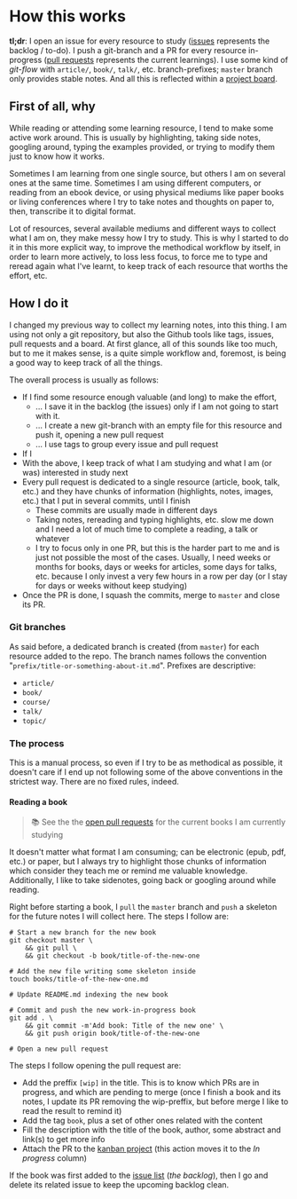 # How this works

**tl;dr**: I open an issue for every resource to study ([issues](ebarbeito/learning-notes/issues) represents the backlog / to-do). I push a git-branch and a PR for every resource in-progress ([pull requests](ebarbeito/learning-notes/pulls) represents the current learnings). I use some kind of _git-flow_ with `article/`,  `book/`,  `talk/`, etc. branch-prefixes;  `master` branch only provides stable notes. And all this is reflected within a [project board](https://github.com/ebarbeito/learning-notes/projects/1).

## First of all, why

While reading or attending some learning resource, I tend to make some active work around. This is usually by highlighting, taking side notes, googling around, typing the examples provided, or trying to modify them just to know how it works.

Sometimes I am learning from one single source, but others I am on several ones at the same time. Sometimes I am using different computers, or reading from an ebook device, or using physical mediums like paper books or living conferences where I try to take notes and thoughts on paper to, then, transcribe it to digital format.

Lot of resources, several available mediums and different ways to collect what I am on, they make messy how I try to study. This is why I started to do it in this more explicit way, to improve the methodical workflow by itself, in order to learn more actively, to loss less focus, to force me to type and reread again what I've learnt, to keep track of each resource that worths the effort, etc.

## How I do it

I changed my previous way to collect my learning notes, into this thing. I am using not only a git repository, but also the Github tools like tags, issues, pull requests and a board. At first glance, all of this sounds like too much, but to me it makes sense, is a quite simple workflow and, foremost, is being a good way to keep track of all the things.

The overall process is usually as follows:

* If I find some resource enough valuable (and long) to make the effort,
  * ... I save it in the backlog (the issues) only if I am not going to start with it.
  * ... I create a new git-branch with an empty file for this resource and push it, opening a new pull request
  * ... I use tags to group every issue and pull request
* If I 
* With the above, I keep track of what I am studying and what I am (or was) interested in study next
* Every pull request is dedicated to a single resource (article, book, talk, etc.) and they have chunks of information (highlights, notes, images, etc.) that I put in several commits, until I finish
  * These commits are usually made in different days
  * Taking notes, rereading and typing highlights, etc. slow me down and I need a lot of much time to complete a reading, a talk or whatever
  * I try to focus only in one PR, but this is the harder part to me and is just not possible the most of the cases. Usually, I need weeks or months for books, days or weeks for articles, some days for talks, etc. because I only invest a very few hours in a row per day (or I stay for days or weeks without keep studying)
* Once the PR is done, I squash the commits, merge to `master` and close its PR.

### Git branches

As said before, a dedicated branch is created (from `master`) for each resource added to the repo. The branch names follows the convention "`prefix/title-or-something-about-it.md`". Prefixes are descriptive:

* `article/`
* `book/`
* `course/`
* `talk/`
* `topic/`

### The process

This is a manual process, so even if I try to be as methodical as possible, it doesn't care if I end up not following some of the above conventions in the strictest way. There are no fixed rules, indeed.

#### Reading a book

> 📚 See the the [open pull requests](https://github.com/ebarbeito/learning-notes/pulls?q=is%3Apr+is%3Aopen+label%3Abook) for the current books I am currently studying

It doesn't matter what format I am consuming; can be electronic (epub, pdf, etc.) or paper, but I always try to highlight those chunks of information which consider they teach me or remind me valuable knowledge. Additionally, I like to take sidenotes, going back or googling around while reading.

Right before starting a book, I `pull` the `master` branch and `push` a skeleton for the future notes I will collect here. The steps I follow are:

```
# Start a new branch for the new book
git checkout master \
    && git pull \
    && git checkout -b book/title-of-the-new-one

# Add the new file writing some skeleton inside
touch books/title-of-the-new-one.md

# Update README.md indexing the new book

# Commit and push the new work-in-progress book
git add . \
    && git commit -m'Add book: Title of the new one' \
    && git push origin book/title-of-the-new-one

# Open a new pull request
```

The steps I follow opening the pull request are:

* Add the preffix `[wip]` in the title. This is to know which PRs are in progress, and which are pending to merge (once I finish a book and its notes, I update its PR removing the wip-preffix, but before merge I like to read the result to remind it)
* Add the tag `book`, plus a set of other ones related with the content
* Fill the description with the title of the book, author, some abstract and link(s) to get more info
* Attach the PR to the [kanban project](https://github.com/ebarbeito/learning-notes/projects/1) (this action moves it to the *In progress* column)

If the book was first added to the [issue list](https://github.com/ebarbeito/learning-notes/issues) (*the backlog*), then I go and delete its related issue to keep the upcoming backlog clean.

